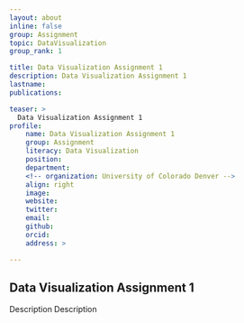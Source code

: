 ```yaml
---
layout: about
inline: false
group: Assignment
topic: DataVisualization
group_rank: 1

title: Data Visualization Assignment 1
description: Data Visualization Assignment 1
lastname: 
publications: 

teaser: >
  Data Visualization Assignment 1
profile:
    name: Data Visualization Assignment 1
    group: Assignment
    literacy: Data Visualization
    position: 
    department: 
    <!-- organization: University of Colorado Denver -->
    align: right
    image: 
    website: 
    twitter: 
    email: 
    github: 
    orcid: 
    address: >

---
```


## Data Visualization Assignment 1

Description Description

